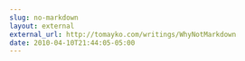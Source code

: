 ```yaml
---
slug: no-markdown
layout: external
external_url: http://tomayko.com/writings/WhyNotMarkdown
date: 2010-04-10T21:44:05-05:00
---
```

